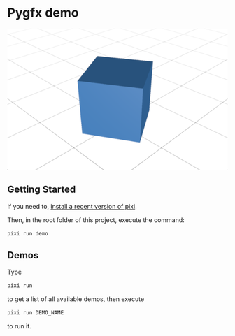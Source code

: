 
# Pygfx demo

![Flying cube screenshot](images/flying-cube.png)

## Getting Started

If you need to, [install a recent version of pixi](https://pixi.sh/latest/#installation).

Then, in the root folder of this project, execute the command: 

```bash
pixi run demo
```

## Demos

Type 

```bash
pixi run
```

to get a list of all available demos, then execute

```bash
pixi run DEMO_NAME
```

to run it.
